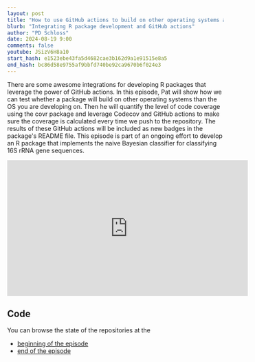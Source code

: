 ```yaml
---
layout: post
title: "How to use GitHub actions to build on other operating systems and test code coverage (CC299)"
blurb: "Integrating R package development and GitHub actions"
author: "PD Schloss"
date: 2024-08-19 9:00
comments: false
youtube: JSizV6H8a10
start_hash: e1523ebe43fa5d4682cae3b162d9a1e91515e8a5
end_hash: bc86d58e9755af9bbfd740be92ca9670b6f024e3
---
```


There are some awesome integrations for developing R packages that leverage the power of GitHub actions. In this episode, Pat will show how we can test whether a package will build on other operating systems than the OS you are developing on. Then he will quantify the level of code coverage using the covr package and leverage Codecov and GitHub actions to make sure the coverage is calculated every time we push to the repository. The results of these GitHub actions will be included as new badges in the package's README file. This episode is part of an ongoing effort to develop an R package that implements the naive Bayesian classifier for classifying 16S rRNA gene sequences.

<iframe style="margin: 0 auto;display:block;" width="560" height="315" src="https://www.youtube.com/embed/{{ page.youtube }}" frameborder="0" allow="accelerometer; autoplay; encrypted-media; gyroscope; picture-in-picture" allowfullscreen></iframe>

## Code

You can browse the state of the repositories at the

* [beginning of the episode](https://github.com/riffomonas/phylotypr/tree/{{page.start_hash}})
* [end of the episode](https://github.com/riffomonas/phylotypr/tree/{{page.end_hash}})
